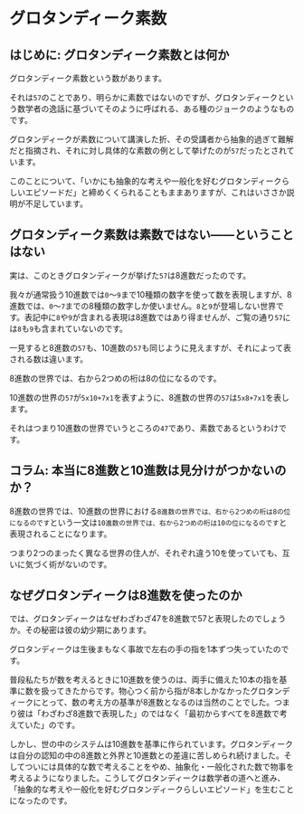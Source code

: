# グロタンディーク素数

## はじめに: グロタンディーク素数とは何か

グロタンディーク素数という数があります。

それは`57`のことであり、明らかに素数ではないのですが、グロタンディークという数学者の逸話に基づいてそのように呼ばれる、ある種のジョークのようなものです。

グロタンディークが素数について講演した折、その受講者から抽象的過ぎて難解だと指摘され、それに対し具体的な素数の例として挙げたのが`57`だったとされています。

このことについて、「いかにも抽象的な考えや一般化を好むグロタンディークらしいエピソードだ」と締めくくられることもままありますが、これはいささか説明が不足しています。

## グロタンディーク素数は素数ではない――ということはない

実は、このときグロタンディークが挙げた`57`は8進数だったのです。

我々が通常扱う10進数では`0`～`9`まで10種類の数字を使って数を表現しますが、8進数では、`0`～`7`までの8種類の数字しか使いません。`8`と`9`が登場しない世界です。表記中に`8`や`9`が含まれる表現は8進数ではあり得ませんが、ご覧の通り`57`には`8`も`9`も含まれていないのです。

一見すると8進数の`57`も、10進数の`57`も同じように見えますが、それによって表される数は違います。

8進数の世界では、右から2つめの桁は8の位になるのです。

10進数の世界の`57`が`5x10+7x1`を表すように、8進数の世界の`57`は`5x8+7x1`を表します。

それはつまり10進数の世界でいうところの`47`であり、素数であるというわけです。

## コラム: 本当に8進数と10進数は見分けがつかないのか？

8進数の世界では、10進数の世界における`8進数の世界では、右から2つめの桁は8の位になるのです`という一文は`10進数の世界では、右から2つめの桁は10の位になるのです`と表現されることになります。

つまり2つのまったく異なる世界の住人が、それぞれ違う10を使っていても、互いに気づく術がないのです。

## なぜグロタンディークは8進数を使ったのか

では、グロタンディークはなぜわざわざ47を8進数で57と表現したのでしょうか。その秘密は彼の幼少期にあります。

グロタンディークは生後まもなく事故で左右の手の指を1本ずつ失っていたのです。

普段私たちが数を考えるときに10進数を使うのは、両手に備えた10本の指を基準に数を扱ってきたからです。物心つく前から指が8本しかなかったグロタンディークにとって、数の考え方の基準が8進数となるのは当然のことでした。つまり彼は「わざわざ8進数で表現した」のではなく「最初からすべてを8進数で考えていた」のです。

しかし、世の中のシステムは10進数を基準に作られています。グロタンディークは自分の認知の中の8進数と外界と10進数との差違に苦しめられ続けました。そしてついには具体的な数で考えることをやめ、抽象化・一般化された数で物事を考えるようになりました。こうしてグロタンディークは数学者の道へと進み、「抽象的な考えや一般化を好むグロタンディークらしいエピソード」を生むことになったのです。